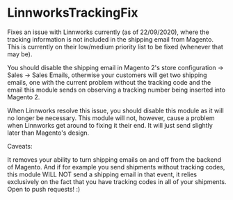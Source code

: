 # LinnworksTrackingFix
Fixes an issue with Linnworks currently (as of 22/09/2020), where the tracking information is not included in the shipping email from Magento. This is currently on their low/medium priority list to be fixed (whenever that may be).

You should disable the shipping email in Magento 2's store configuration -> Sales -> Sales Emails, otherwise your customers will get two shipping emails, one with the current problem without the tracking code and the email this module sends on observing a tracking number being inserted into Magento 2.

When Linnworks resolve this issue, you should disable this module as it will no longer be necessary. This module will not, however, cause a problem when Linnworks get around to fixing it their end. It will just send slightly later than Magento's design.

Caveats:

It removes your ability to turn shipping emails on and off from the backend of Magento. And if for example you send shipments without tracking codes, this module WILL NOT send a shipping email in that event, it relies exclusively on the fact that you have tracking codes in all of your shipments. Open to push requests! :)
